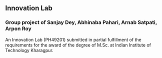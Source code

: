 ## Innovation Lab
### Group project of Sanjay Dey, Abhinaba Pahari, Arnab Satpati, Arpon Roy 
An Innovation Lab (PH49201) submitted in partial fulfillment of the requirements for the award of the degree of M.Sc. at Indian Institute of Technology Kharagpur.

